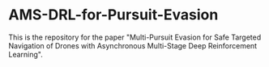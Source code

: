 # AMS-DRL-for-Pursuit-Evasion
This is the repository for the paper "Multi-Pursuit Evasion for Safe Targeted Navigation of Drones with Asynchronous Multi-Stage Deep Reinforcement Learning".
